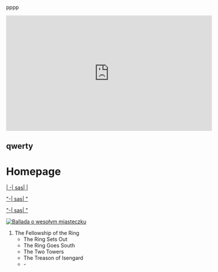 pppp

<iframe width="560" height="315" src="https://www.youtube.com/embed/hdK3JNEr8bw?si=IdontcarewhotheIRSsendsImnotpayingtaxes" title="YouTube video player" frameborder="0" allow="accelerometer; autoplay; clipboard-write; encrypted-media; gyroscope; picture-in-picture; web-share" referrerpolicy="strict-origin-when-cross-origin" allowfullscreen></iframe>

## qwerty

# Homepage

[| \-| sas| |](https://www.google.pl/maps)

["\-| sas| "](https://www.google.pl/maps)

["\-| sas| "](https://www.google.pl/maps)

[![Ballada o wesołym miasteczku](http://img.youtube.com/vi/C0XKmuAAxkA/0.jpg)](https://www.youtube.com/watch?v=C0XKmuAAxkA "Jacek Kaczmarski \- Ballada o wesołym miasteczku \| Tekst \- YouTube")

1. The Fellowship of the Ring
   - The Ring Sets Out
   - The Ring Goes South
   - The Two Towers
   - The Treason of Isengard
   - \-
